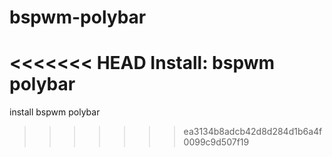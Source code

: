 # bspwm-polybar
<<<<<<< HEAD
Install: bspwm polybar
=======
install
bspwm polybar
>>>>>>> ea3134b8adcb42d8d284d1b6a4f0099c9d507f19
